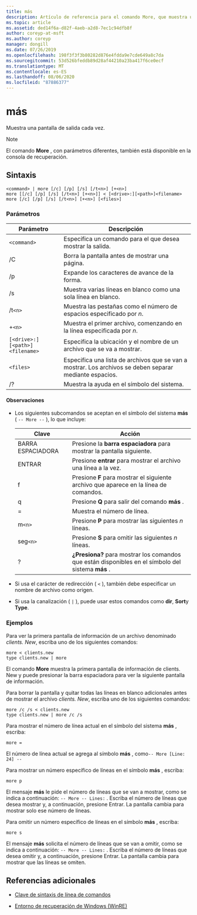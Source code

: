 ```yaml
---
title: más
description: Artículo de referencia para el comando More, que muestra una pantalla de salida cada vez.
ms.topic: article
ms.assetid: ded14f6a-d82f-4aeb-a2d8-7ec1c94dfb8f
author: coreyp-at-msft
ms.author: coreyp
manager: dongill
ms.date: 07/26/2019
ms.openlocfilehash: 198f3f3f3b80282d876e4fdda9e7cde649a8c7da
ms.sourcegitcommit: 53d526bfeddb89d28af44210a23ba417f6ce0ecf
ms.translationtype: MT
ms.contentlocale: es-ES
ms.lasthandoff: 08/06/2020
ms.locfileid: "87886377"
---
```

# <a name="more"></a>más

Muestra una pantalla de salida cada vez.

> [!NOTE]
> El comando **More** , con parámetros diferentes, también está disponible en la consola de recuperación.

## <a name="syntax"></a>Sintaxis

```
<command> | more [/c] [/p] [/s] [/t<n>] [+<n>]
more [[/c] [/p] [/s] [/t<n>] [+<n>]] < [<drive>:][<path>]<filename>
more [/c] [/p] [/s] [/t<n>] [+<n>] [<files>]
```

### <a name="parameters"></a>Parámetros

| Parámetro | Descripción |
| --------- | ----------- |
| `<command>` | Especifica un comando para el que desea mostrar la salida. |
| /C | Borra la pantalla antes de mostrar una página. |
| /p | Expande los caracteres de avance de la forma. |
| /s | Muestra varias líneas en blanco como una sola línea en blanco. |
| /t`<n>` | Muestra las pestañas como el número de espacios especificado por *n*. |
| +`<n>` | Muestra el primer archivo, comenzando en la línea especificada por *n*. |
| `[<drive>:][<path>]<filename>` | Especifica la ubicación y el nombre de un archivo que se va a mostrar. |
| `<files>` | Especifica una lista de archivos que se van a mostrar. Los archivos se deben separar mediante espacios. |
| /? | Muestra la ayuda en el símbolo del sistema. |

#### <a name="remarks"></a>Observaciones

- Los siguientes subcomandos se aceptan en el símbolo del sistema **más** ( `-- More --` ), lo que incluye:

    | Clave | Acción |
    | --- | ------ |
    | BARRA ESPACIADORA | Presione la **barra espaciadora** para mostrar la pantalla siguiente. |
    | ENTRAR | Presione **entrar** para mostrar el archivo una línea a la vez. |
    | f | Presione **F** para mostrar el siguiente archivo que aparece en la línea de comandos. |
    | q | Presione **Q** para salir del comando **más** . |
    | = | Muestra el número de línea. |
    | m`<n>` | Presione **P** para mostrar las siguientes *n* líneas. |
    | seg`<n>` | Presione **S** para omitir las siguientes *n* líneas. |
    | ? | **¿Presiona?** para mostrar los comandos que están disponibles en el símbolo del sistema **más** .|

- Si usa el carácter de redirección ( `<` ), también debe especificar un nombre de archivo como origen.

- Si usa la canalización ( `|` ), puede usar estos comandos como **dir**, **Sort**y **Type**.

### <a name="examples"></a>Ejemplos

Para ver la primera pantalla de información de un archivo denominado *clients. New*, escriba uno de los siguientes comandos:

```
more < clients.new
type clients.new | more
```

El comando **More** muestra la primera pantalla de información de clients. New y puede presionar la barra espaciadora para ver la siguiente pantalla de información.

Para borrar la pantalla y quitar todas las líneas en blanco adicionales antes de mostrar el archivo *clients. New*, escriba uno de los siguientes comandos:

```
more /c /s < clients.new
type clients.new | more /c /s
```

Para mostrar el número de línea actual en el símbolo del sistema **más** , escriba:

```
more =
```

El número de línea actual se agrega al símbolo **más** , como`-- More [Line: 24] --`

Para mostrar un número específico de líneas en el símbolo **más** , escriba:

```
more p
```

El mensaje **más** le pide el número de líneas que se van a mostrar, como se indica a continuación: `-- More -- Lines:` . Escriba el número de líneas que desea mostrar y, a continuación, presione Entrar. La pantalla cambia para mostrar solo ese número de líneas.

Para omitir un número específico de líneas en el símbolo **más** , escriba:

```
more s
```

El mensaje **más** solicita el número de líneas que se van a omitir, como se indica a continuación: `-- More -- Lines:` . Escriba el número de líneas que desea omitir y, a continuación, presione Entrar. La pantalla cambia para mostrar que las líneas se omiten.

## <a name="additional-references"></a>Referencias adicionales

- [Clave de sintaxis de línea de comandos](command-line-syntax-key.md)

- [Entorno de recuperación de Windows (WinRE)](/windows-hardware/manufacture/desktop/windows-recovery-environment--windows-re--technical-reference)
